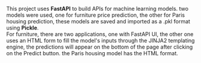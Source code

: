 This project uses <b>FastAPI</b> to build APIs for machine learning models. two models were used, one for furniture price prediction, the other for Paris housing prediction, these models are saved and imported as a .pkl format using <b>Pickle</b>.<Br>
For furniture, there are two applications, one with FastAPI UI, the other one uses an HTML form to fill the model's inputs through the JINJA2 templating engine, the predictions will appear on the bottom of the page after clicking on the Predict button. the Paris housing model has the HTML format.
